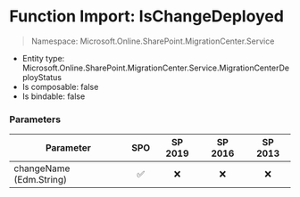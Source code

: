 # Function Import: IsChangeDeployed

> Namespace: Microsoft.Online.SharePoint.MigrationCenter.Service

- Entity type: Microsoft.Online.SharePoint.MigrationCenter.Service.MigrationCenterDeployStatus
- Is composable: false
- Is bindable: false

### Parameters

Parameter | SPO | SP 2019 | SP 2016 | SP 2013
----------|:---:|:-------:|:-------:|:-------:
changeName (Edm.String) | ✅ | ❌ | ❌ | ❌